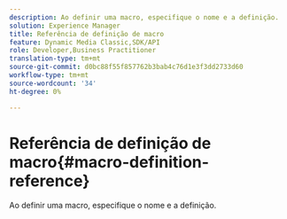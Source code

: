 ```yaml
---
description: Ao definir uma macro, especifique o nome e a definição.
solution: Experience Manager
title: Referência de definição de macro
feature: Dynamic Media Classic,SDK/API
role: Developer,Business Practitioner
translation-type: tm+mt
source-git-commit: d0bc88f55f857762b3bab4c76d1e3f3dd2733d60
workflow-type: tm+mt
source-wordcount: '34'
ht-degree: 0%

---
```



# Referência de definição de macro{#macro-definition-reference}

Ao definir uma macro, especifique o nome e a definição.

